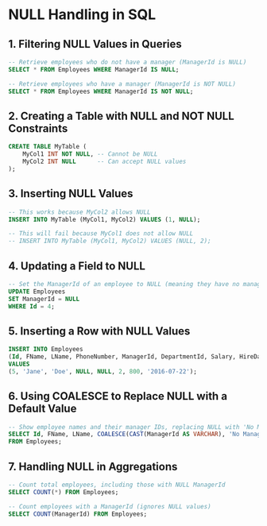 # NULL Handling in SQL

## 1. Filtering NULL Values in Queries
```sql
-- Retrieve employees who do not have a manager (ManagerId is NULL)
SELECT * FROM Employees WHERE ManagerId IS NULL;

-- Retrieve employees who have a manager (ManagerId is NOT NULL)
SELECT * FROM Employees WHERE ManagerId IS NOT NULL;
```

## 2. Creating a Table with NULL and NOT NULL Constraints
```sql
CREATE TABLE MyTable (
    MyCol1 INT NOT NULL, -- Cannot be NULL
    MyCol2 INT NULL      -- Can accept NULL values
);
```

## 3. Inserting NULL Values
```sql
-- This works because MyCol2 allows NULL
INSERT INTO MyTable (MyCol1, MyCol2) VALUES (1, NULL);

-- This will fail because MyCol1 does not allow NULL
-- INSERT INTO MyTable (MyCol1, MyCol2) VALUES (NULL, 2);
```

## 4. Updating a Field to NULL
```sql
-- Set the ManagerId of an employee to NULL (meaning they have no manager)
UPDATE Employees
SET ManagerId = NULL
WHERE Id = 4;
```

## 5. Inserting a Row with NULL Values
```sql
INSERT INTO Employees
(Id, FName, LName, PhoneNumber, ManagerId, DepartmentId, Salary, HireDate)
VALUES
(5, 'Jane', 'Doe', NULL, NULL, 2, 800, '2016-07-22');
```

## 6. Using COALESCE to Replace NULL with a Default Value
```sql
-- Show employee names and their manager IDs, replacing NULL with 'No Manager'
SELECT Id, FName, LName, COALESCE(CAST(ManagerId AS VARCHAR), 'No Manager') AS Manager
FROM Employees;
```

## 7. Handling NULL in Aggregations
```sql
-- Count total employees, including those with NULL ManagerId
SELECT COUNT(*) FROM Employees;

-- Count employees with a ManagerId (ignores NULL values)
SELECT COUNT(ManagerId) FROM Employees;
```

